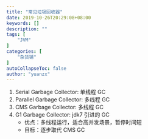 ```yaml
---
title: "常见垃圾回收器"
date: 2019-10-26T20:29:08+08:00
keywords: []
description: ""
tags: [
    "JVM"
]
categories: [
    "杂货铺"
]
autoCollapseToc: false
author: "yuanzx"
---
```


1. Serial Garbage Collector: 单线程 GC
2. Parallel Garbage Collector: 多线程 GC
3. CMS Garbage Collector: 多线程 GC
4. G1 Garbage Collector: jdk7 引进的 GC
   - 优点：多线程运行，适合高并发场景，暂停时间短
   - 目标：逐步取代 CMS GC
